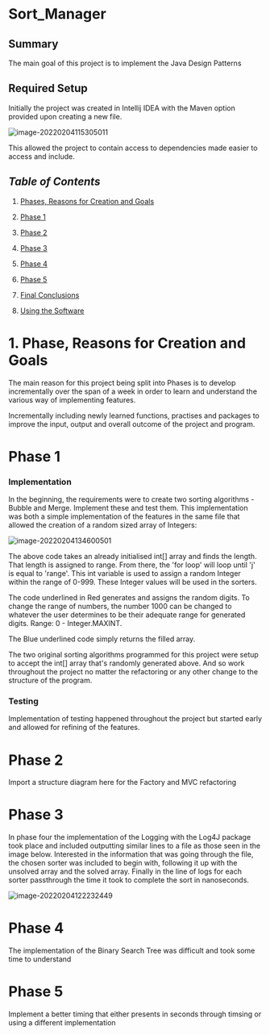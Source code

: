 # Sort_Manager
## Summary

The main goal of this project is to implement the Java Design Patterns

## Required Setup

Initially the project was created in Intellij IDEA with the Maven option provided upon creating a new file.

![image-20220204115305011](C:\Users\wiico\Documents\GitHub\Sort_Manager\src\main\resources\images\image-20220204115305011.png)

This allowed the project to contain access to dependencies made easier to access and include.







## *Table of Contents*

1. [Phases, Reasons for Creation and Goals](#1.-Phase,-Reasons-for-Creation-and-Goals)

2. [Phase 1](#Phase-1)
3. [Phase 2](#Phase-2)
4. [Phase 3](#Phase-3)
5. [Phase 4](#Phase-4)
6. [Phase 5](#Phase-5)
7. [Final Conclusions](#Final-Conclusions)
8. [Using the Software](#Using-the-Software)



# 1. Phase, Reasons for Creation and Goals

The main reason for this project being split into Phases is to develop incrementally over the span of a week in order to learn and understand the various way of implementing features.

Incrementally including newly learned functions, practises and packages to improve the input, output and overall outcome of the project and program.





# Phase 1

### Implementation

In the beginning, the requirements were to create two sorting algorithms - Bubble and Merge. Implement these and test them. This implementation was both a simple implementation of the features in the same file that allowed the creation of a random sized array of Integers:

![image-20220204134600501](C:\Users\wiico\Documents\GitHub\Sort_Manager\src\main\resources\images\image-20220204134600501.png)

The above code takes an already initialised int[] array and finds the length. That length is assigned to range. From there, the 'for loop' will loop until 'j' is equal to 'range'. This int variable is used to assign a random Integer within the range of 0-999. These Integer values will be used in the sorters.

The code underlined in Red generates and assigns the random digits. To change the range of numbers, the number 1000 can be changed to whatever the user determines to be their adequate range for generated digits. Range: 0 - Integer.MAXINT.

The Blue underlined code simply returns the filled array.

The two original sorting algorithms programmed for this project were setup to accept the int[] array that's randomly generated above. And so work throughout the project no matter the refactoring or any other change to the structure of the program.

### Testing

Implementation of testing happened throughout the project but started early and allowed for refining of the features.

# Phase 2

Import a structure diagram here for the Factory and MVC refactoring

# Phase 3

In phase four the implementation of the Logging with the Log4J package took place and included outputting similar lines to a file as those seen in the image below. Interested in the information that was going through the file, the chosen sorter was included to begin with, following it up with the unsolved array and the solved array. Finally in the line of logs for each sorter passthrough the time it took to complete the sort in nanoseconds. 

![image-20220204122232449](C:\Users\wiico\Documents\GitHub\Sort_Manager\src\main\resources\images\image-20220204122232449.png)



# Phase 4

The implementation of the Binary Search Tree was difficult and took some time to understand

# Phase 5

Implement a better timing that either presents in seconds through timsing or using a different implementation
